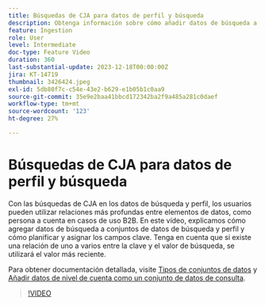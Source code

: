 ```yaml
---
title: Búsquedas de CJA para datos de perfil y búsqueda
description: Obtenga información sobre cómo añadir datos de búsqueda a conjuntos de datos de búsqueda y perfil, y planificar y asignar los campos clave.
feature: Ingestion
role: User
level: Intermediate
doc-type: Feature Video
duration: 360
last-substantial-update: 2023-12-18T00:00:00Z
jira: KT-14719
thumbnail: 3426424.jpeg
exl-id: 5db80f7c-c54e-43e2-b629-e1b05b1c0aa9
source-git-commit: 35e9e2baa41bbcd172342ba2f9a485a281c0daef
workflow-type: tm+mt
source-wordcount: '123'
ht-degree: 27%

---
```


# Búsquedas de CJA para datos de perfil y búsqueda

Con las búsquedas de CJA en los datos de búsqueda y perfil, los usuarios pueden utilizar relaciones más profundas entre elementos de datos, como persona a cuenta en casos de uso B2B.  En este vídeo, explicamos cómo agregar datos de búsqueda a conjuntos de datos de búsqueda y perfil y cómo planificar y asignar los campos clave.  Tenga en cuenta que si existe una relación de uno a varios entre la clave y el valor de búsqueda, se utilizará el valor más reciente.

Para obtener documentación detallada, visite [Tipos de conjuntos de datos](https://experienceleague.adobe.com/docs/analytics-platform/using/cja-connections/create-connection.html?lang=en#dataset-types) y [Añadir datos de nivel de cuenta como un conjunto de datos de consulta](https://experienceleague.adobe.com/docs/analytics-platform/using/cja-usecases/b2b/b2b.html?lang=en).

>[!VIDEO](https://video.tv.adobe.com/v/3426424/?learn=on)
